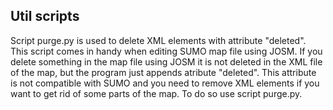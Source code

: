 ## Util scripts

Script purge.py is used to delete XML elements with attribute "deleted". 
This script comes in handy when editing SUMO map file using JOSM. 
If you delete something in the map file using JOSM it is not deleted in the XML file of the map, but the program just appends atribute "deleted". 
This attribute is not compatible with SUMO and you need to remove XML elements if you want to get rid of some parts of the map. 
To do so use script purge.py.